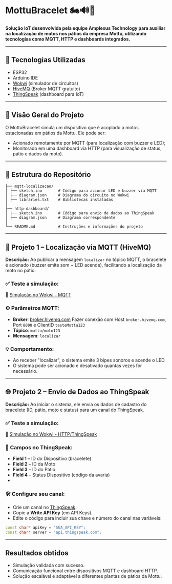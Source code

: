 # MottuBracelet 🏍️🔊📡

**Solução IoT desenvolvida pela equipe Amplexus Technology para auxiliar na localização de motos nos pátios da empresa Mottu, utilizando tecnologias como MQTT, HTTP e dashboards integrados.**

---

## 🔧 Tecnologias Utilizadas

- ESP32
- Arduino IDE
- [Wokwi](https://wokwi.com/) (simulador de circuitos)
- [HiveMQ](https://www.hivemq.com/) (Broker MQTT gratuito)
- [ThingSpeak](https://thingspeak.com/) (dashboard para IoT)

---

## 🧠 Visão Geral do Projeto

O MottuBracelet simula um dispositivo que é acoplado a motos estacionadas em pátios da Mottu. Ele pode ser:

- Acionado remotamente por MQTT (para localização com buzzer e LED);
- Monitorado em uma dashboard via HTTP (para visualização de status, pátio e dados da moto).

---

## 📁 Estrutura do Repositório

```text
├── mqtt-localizacao/
│ ├── sketch.ino       # Código para acionar LED e buzzer via MQTT
│ ├── diagram.json     # Diagrama do circuito no Wokwi
│ ├── libraries.txt    # Bibliotecas instaladas
│
├── http-dashboard/
│ ├── sketch.ino       # Código para envio de dados ao ThingSpeak
│ ├── diagram.json     # Diagrama correspondente
│
└── README.md          # Instruções e informações do projeto
```

---

## 🔌 Projeto 1 – Localização via MQTT (HiveMQ)

**Descrição:** Ao publicar a mensagem `localizar` no tópico MQTT, o bracelete é acionado (buzzer emite som + LED acende), facilitando a localização da moto no pátio.

### ✅ Teste a simulação:
🔗 [Simulação no Wokwi - MQTT](https://wokwi.com/projects/431504374736820225)

### ⚙️ Parâmetros MQTT:
- **Broker**: [broker.hivemq.com](https://www.hivemq.com/demos/websocket-client/)
  Fazer conexão com Host `broker.hivemq.com`, Port `8000` e ClientID `testeMottu123`
- **Tópico**: `mottu/moto123`
- **Mensagem**: `localizar`

### 💡 Comportamento:
- Ao receber "localizar", o sistema emite 3 bipes sonoros e acende o LED.
- O sistema pode ser acionado e desativado quantas vezes for necessário.

---

## 🌐 Projeto 2 – Envio de Dados ao ThingSpeak

**Descrição:** Ao iniciar o sistema, ele envia os dados de cadastro do bracelete (ID, pátio, moto e status) para um canal do ThingSpeak.

### ✅ Teste a simulação:
🔗 [Simulação no Wokwi - HTTP/ThingSpeak](https://wokwi.com/projects/431512695946249217)

### 🧾 Campos no ThingSpeak:
- **Field 1** – ID do Dispositivo (bracelete)
- **Field 2** – ID da Moto
- **Field 3** – ID do Pátio
- **Field 4** – Status Dispositivo (código da avaria)
- 
### 🛠️ Configure seu canal:
- Crie um canal no [ThingSpeak](https://thingspeak.mathworks.com/).
- Copie a **Write API Key** (em API Keys).
- Edite o código para incluir sua chave e número do canal nas variáveis:
```cpp
const char* apiKey = "SUA_API_KEY";
const char* server = "api.thingspeak.com";
```

---

## Resultados obtidos

- Simulação validada com sucesso.
- Comunicação funcional entre dispositivos MQTT e dashboard HTTP.
- Solução escalável e adaptável a diferentes plantas de pátios da Mottu.
